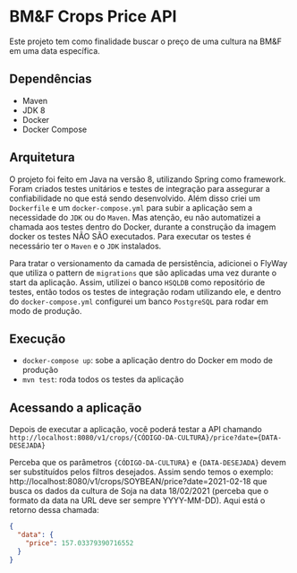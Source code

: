 # BM&F Crops Price API

Este projeto tem como finalidade buscar o preço de uma cultura na BM&F em uma data específica.

## Dependências

- Maven
- JDK 8
- Docker
- Docker Compose

## Arquitetura

O projeto foi feito em Java na versão 8, utilizando Spring como framework. Foram criados testes unitários e testes de
integração para assegurar a confiabilidade no que está sendo desenvolvido. Além disso criei um `Dockerfile` e um
`docker-compose.yml` para subir a aplicação sem a necessidade do `JDK` ou do `Maven`. Mas atenção, eu não automatizei
a chamada aos testes dentro do Docker, durante a construção da imagem docker os testes NÃO SÃO executados. Para executar
os testes é necessário ter o `Maven` e o `JDK` instalados.

Para tratar o versionamento da camada de persistência, adicionei o FlyWay que utiliza o pattern de `migrations` que são
aplicadas uma vez durante o start da aplicação. Assim, utilizei o banco `HSQLDB` como repositório de testes, então todos
os testes de integração rodam utilizando ele, e dentro do `docker-compose.yml` configurei um banco `PostgreSQL` para
rodar em modo de produção.

## Execução

- `docker-compose up`: sobe a aplicação dentro do Docker em modo de produção
- `mvn test`: roda todos os testes da aplicação

## Acessando a aplicação

Depois de executar a aplicação, você poderá testar a API chamando
`http://localhost:8080/v1/crops/{CÓDIGO-DA-CULTURA}/price?date={DATA-DESEJADA}`

Perceba que os parâmetros `{CÓDIGO-DA-CULTURA}` e `{DATA-DESEJADA}` devem ser substituídos pelos filtros desejados.
Assim sendo temos o exemplo: http://localhost:8080/v1/crops/SOYBEAN/price?date=2021-02-18 que busca os dados da cultura
de Soja na data 18/02/2021 (perceba que o formato da data na URL deve ser sempre YYYY-MM-DD). Aqui está o retorno dessa
chamada:

```json
{
  "data": {
    "price": 157.03379390716552
  }
}
```